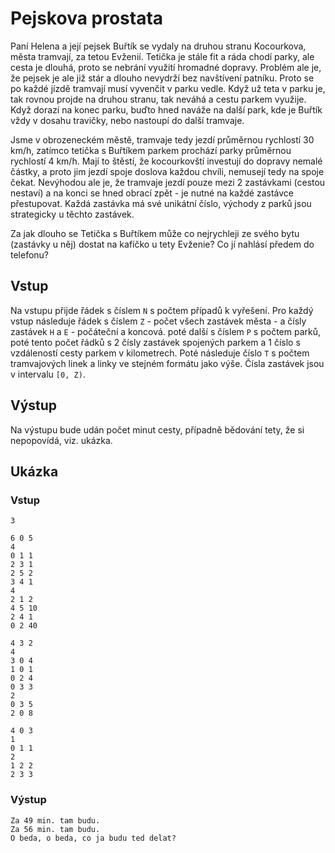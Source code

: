 # Pejskova prostata

Paní Helena a její pejsek Buřtík se vydaly na druhou stranu Kocourkova, města tramvají, za tetou Evženií. Tetička je stále fit a ráda chodí parky, ale cesta je dlouhá, proto se nebrání využití hromadné dopravy. Problém ale je, že pejsek je ale již stár a dlouho nevydrží bez navštívení patníku. Proto se po každé jízdě tramvají musí vyvenčit v parku vedle. Když už teta v parku je, tak rovnou projde na druhou stranu, tak neváhá a cestu parkem využije. Když dorazí na konec parku, buďto hned naváže na další park, kde je Buřtík vždy v dosahu travičky, nebo nastoupí do další tramvaje.

Jsme v obrozeneckém městě, tramvaje tedy jezdí průměrnou rychlostí 30 km/h, zatímco tetička s Buřtíkem parkem prochází parky průměrnou rychlostí 4 km/h. Mají to štěstí, že kocourkovští investují do dopravy nemalé částky, a proto jim jezdí spoje doslova každou chvíli, nemusejí tedy na spoje čekat. Nevýhodou ale je, že tramvaje jezdí pouze mezi 2 zastávkami (cestou nestaví) a na konci se hned obrací zpět - je nutné na každé zastávce přestupovat. Každá zastávka má své unikátní číslo, východy z parků jsou strategicky u těchto zastávek.

Za jak dlouho se Tetička s Buřtíkem může co nejrychleji ze svého bytu (zastávky u něj) dostat na kafíčko u tety Evženie? Co jí nahlásí předem do telefonu?

## Vstup
Na vstupu přijde řádek s číslem `N` s počtem případů k vyřešení.
Pro každý vstup následuje řádek s číslem `Z` - počet všech zastávek města - a čísly zastávek `H` a `E` - počáteční a koncová.
poté další s číslem `P` s počtem parků, poté tento počet řádků s 2 čísly zastávek spojených parkem a 1 číslo s vzdáleností cesty parkem v kilometrech.
Poté následuje číslo `T` s počtem tramvajových linek a linky ve stejném formátu jako výše.
Čísla zastávek jsou v intervalu `[0, Z)`.

## Výstup
Na výstupu bude udán počet minut cesty, případně bědování tety, že si nepopovídá, viz. ukázka.

## Ukázka
### Vstup
```
3

6 0 5
4
0 1 1
2 3 1
2 5 2
3 4 1
4
2 1 2
4 5 10
2 4 1
0 2 40

4 3 2
4
3 0 4
1 0 1
0 2 4
0 3 3
2
0 3 5
2 0 8

4 0 3
1
0 1 1
2
1 2 2
2 3 3
```

### Výstup
```
Za 49 min. tam budu.
Za 56 min. tam budu.
O beda, o beda, co ja budu ted delat?
```
